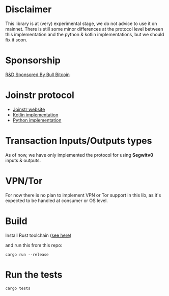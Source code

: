 # Disclaimer

This library is at (very) experimental stage, we do not advice to use it on mainnet.
There is still some minor differences at the protocol level between this  implementation
and the python & kotlin implementations, but we should fix it soon.

# Sponsorship

[R&D Sponsored By Bull Bitcoin](https://www.bullbitcoin.com/)

# Joinstr protocol
 - [Joinstr website](https://joinstr.xyz/)
 - [Kotlin implementation](https://gitlab.com/invincible-privacy/joinstr-kmp)
 - [Python implementation](https://gitlab.com/invincible-privacy/joinstr)

# Transaction Inputs/Outputs types

As of now, we have only implemented the protocol for using **Segwitv0** inputs & outputs.

# VPN/Tor

For now there is no plan to implement VPN or Tor support in this lib, as it's expected 
to be handled at consumer or OS level.

# Build

Install Rust toolchain ([see here](https://www.rust-lang.org/tools/install))

and run this from this repo:

```shell
cargo run --release
```

# Run the tests
```shell
cargo tests
```

